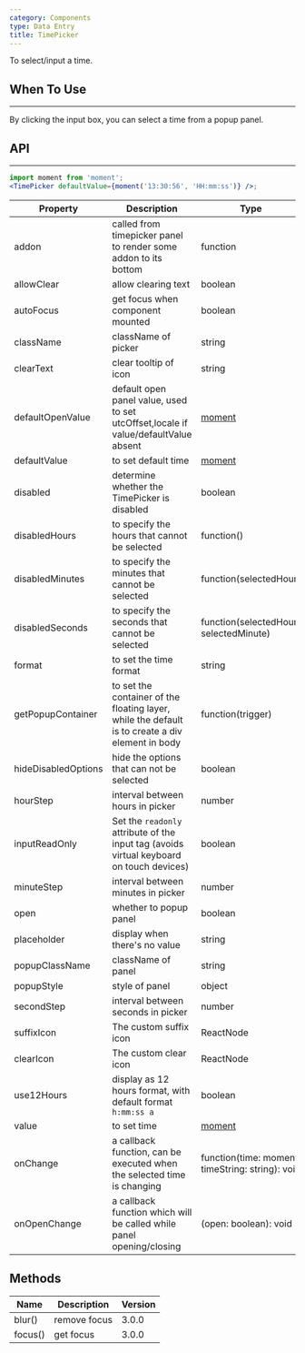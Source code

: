 ```yaml
---
category: Components
type: Data Entry
title: TimePicker
---
```


To select/input a time.

## When To Use

---

By clicking the input box, you can select a time from a popup panel.

## API

---

```jsx
import moment from 'moment';
<TimePicker defaultValue={moment('13:30:56', 'HH:mm:ss')} />;
```

| Property | Description | Type | Default | Version |
| --- | --- | --- | --- | --- |
| addon | called from timepicker panel to render some addon to its bottom | function | - | 3.0.0 |
| allowClear | allow clearing text | boolean | true | 3.13.0 |
| autoFocus | get focus when component mounted | boolean | false | 3.0.0 |
| className | className of picker | string | '' | 3.0.0 |
| clearText | clear tooltip of icon | string | clear | 3.0.0 |
| defaultOpenValue | default open panel value, used to set utcOffset,locale if value/defaultValue absent | [moment](http://momentjs.com/) | moment() | 3.0.0 |
| defaultValue | to set default time | [moment](http://momentjs.com/) | - | 3.0.0 |
| disabled | determine whether the TimePicker is disabled | boolean | false | 3.0.0 |
| disabledHours | to specify the hours that cannot be selected | function() | - | 3.0.0 |
| disabledMinutes | to specify the minutes that cannot be selected | function(selectedHour) | - | 3.0.0 |
| disabledSeconds | to specify the seconds that cannot be selected | function(selectedHour, selectedMinute) | - | 3.0.0 |
| format | to set the time format | string | "HH:mm:ss" | 3.0.0 |
| getPopupContainer | to set the container of the floating layer, while the default is to create a div element in body | function(trigger) | - | 3.0.0 |
| hideDisabledOptions | hide the options that can not be selected | boolean | false | 3.0.0 |
| hourStep | interval between hours in picker | number | 1 | 3.0.0 |
| inputReadOnly | Set the `readonly` attribute of the input tag (avoids virtual keyboard on touch devices) | boolean | false | 3.3.0 |
| minuteStep | interval between minutes in picker | number | 1 | 3.0.0 |
| open | whether to popup panel | boolean | false | 3.0.0 |
| placeholder | display when there's no value | string | "Select a time" | 3.0.0 |
| popupClassName | className of panel | string | '' | 3.0.0 |
| popupStyle | style of panel | object | - | 3.12.0 |
| secondStep | interval between seconds in picker | number | 1 | 3.0.0 |
| suffixIcon | The custom suffix icon | ReactNode | - | 3.10.0 |
| clearIcon | The custom clear icon | ReactNode | - | 3.14.0 |
| use12Hours | display as 12 hours format, with default format `h:mm:ss a` | boolean | false | 3.0.0 |
| value | to set time | [moment](http://momentjs.com/) | - | 3.0.0 |
| onChange | a callback function, can be executed when the selected time is changing | function(time: moment, timeString: string): void | - | 3.0.0 |
| onOpenChange | a callback function which will be called while panel opening/closing | (open: boolean): void | - | 3.0.0 |

## Methods

| Name    | Description  | Version |
| ------- | ------------ | ------- |
| blur()  | remove focus | 3.0.0   |
| focus() | get focus    | 3.0.0   |

<style>.code-box-demo .ant-time-picker { margin: 0 8px 12px 0; }</style>
